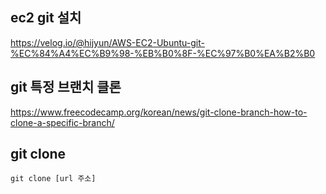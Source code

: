 ## ec2 git 설치
https://velog.io/@hijyun/AWS-EC2-Ubuntu-git-%EC%84%A4%EC%B9%98-%EB%B0%8F-%EC%97%B0%EA%B2%B0

## git 특정 브랜치 클론
https://www.freecodecamp.org/korean/news/git-clone-branch-how-to-clone-a-specific-branch/

## git clone
```
git clone [url 주소]
```